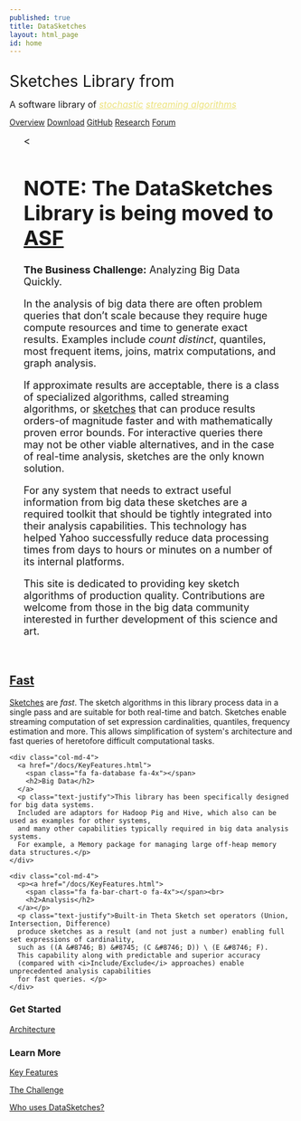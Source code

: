 ```yaml
---
published: true
title: DataSketches
layout: html_page
id: home
---
```

<!-- Start index.md -->
<link rel="stylesheet" type="text/css" href="css/index.css">
<link rel="stylesheet" type="text/css" href="css/header.css">

<main class="ds-masthead">
  <div class="container">
  <div class="row">
    <div class="col-md-8 col-md-offset-2 text-center">
      <span class="ds-bootlogo"></span>
      <p class="lead" style="font-size: 28px; margin-bottom: 10px">Sketches Library from <span class="y-bootlogo"></span></p>
      <p class="lead" style="font-size: 16px; line-height: 1.0; margin-bottom: 15px">A software library of 
        <a href="https://en.wikipedia.org/wiki/Stochastic" style="color: #EDE379"><i>stochastic</i></a> 
        <a href="https://en.wikipedia.org/wiki/Streaming_algorithm" style="color: #EDE379"><i>streaming algorithms</i></a></p>
      <!--<p class="lead" style="font-size: 16px; line-height: 1.0; margin-bottom: 15px"><i>"Excellence in theoretically informed algorithm engineering" -- Graham Cormode</i></p> -->
      <p>
        <a class="btn btn-lg btn-outline-inverse" href="overview.html"><span class="fa fa-info-circle"></span> Overview</a>
        <a class="btn btn-lg btn-outline-inverse" href="/docs/downloads.html"><span class="fa fa-download"></span> Download</a>
        <a class="btn btn-lg btn-outline-inverse" href="https://github.com/datasketches"><span class="fa fa-github"></span> GitHub</a>
        <a class="btn btn-lg btn-outline-inverse" href="/docs/Research.html"><span class="fa fa-paper-plane"></span> Research</a>
        <a class="btn btn-lg btn-outline-inverse" href="https://groups.google.com/forum/#!forum/sketches-user"><span class="fa fa-comment"></span> Forum</a>
      </p>
    </div>
  </div>
  </div>
</main>

<div class="container">
  <div class="row">
    <div class="text-justify" style="font-size: 18px; padding-left: 25px; padding-right: 25px">
<<h1>NOTE: The DataSketches Library is being moved to <a href="https://github.com/apache/incubator-datasketches/blob/master/README.md">ASF</a></h1>
<p><b>The Business Challenge:</b> Analyzing Big Data Quickly.</p>
<p>In the analysis of big data there are often problem queries that don’t scale because they require huge compute resources and time to generate exact results. Examples include <i>count distinct</i>, quantiles, most frequent items, joins, matrix computations, and graph analysis.</p>

<p>If approximate results are acceptable, there is a class of specialized algorithms, called streaming algorithms, or <a href="/docs/SketchOrigins.html">sketches</a> that can produce results orders-of magnitude faster and with mathematically proven error bounds. For interactive queries there may not be other viable alternatives, and in the case of real-time analysis, sketches are the only known solution.</p>

<p>For any system that needs to extract useful information from big data these sketches are a required toolkit that should be tightly integrated into their analysis capabilities. This technology has helped Yahoo successfully reduce data processing times from days to hours or minutes on a number of its internal platforms.</p>

<p>This site is dedicated to providing key sketch algorithms of production quality. Contributions are welcome from those in the big data community interested in further development of this science and art.</p>
    </div>
  </div>
  <div class="row text-center main-marketing">
    <div class="col-md-4">
      <p><a href="/docs/KeyFeatures.html">
        <span class="fa fa-fighter-jet fa-4x"></span><br>
        <h2>Fast</h2>
      </a></p>
      <p class="text-justify"><a href="/docs/SketchOrigins.html">Sketches</a> are <i>fast</i>. 
      The sketch algorithms in this library process data in a single pass and are suitable for 
      both real-time and batch. 
      Sketches enable streaming computation of set expression cardinalities, quantiles, frequency estimation and more. 
      This allows simplification of system's architecture and fast queries of heretofore difficult computational tasks.</p>
    </div>

    <div class="col-md-4">
      <a href="/docs/KeyFeatures.html">
        <span class="fa fa-database fa-4x"></span>
        <h2>Big Data</h2>
      </a>
      <p class="text-justify">This library has been specifically designed for big data systems. 
      Included are adaptors for Hadoop Pig and Hive, which also can be used as examples for other systems, 
      and many other capabilities typically required in big data analysis systems. 
      For example, a Memory package for managing large off-heap memory data structures.</p>
    </div>

    <div class="col-md-4">
      <p><a href="/docs/KeyFeatures.html">
        <span class="fa fa-bar-chart-o fa-4x"></span><br>
        <h2>Analysis</h2>
      </a></p>
      <p class="text-justify">Built-in Theta Sketch set operators (Union, Intersection, Difference) 
      produce sketches as a result (and not just a number) enabling full set expressions of cardinality, 
      such as ((A &#8746; B) &#8745; (C &#8746; D)) \ (E &#8746; F). 
      This capability along with predictable and superior accuracy 
      (compared with <i>Include/Exclude</i> approaches) enable unprecedented analysis capabilities 
      for fast queries. </p>
    </div>
  </div>
</div>

<div class="ds-panel">
  <div class="container">
    <div class="row-fluid text-center">
      <div class="col-sm-4 col-sm-offset-2">
        <h3>Get Started</h3>
        <p><a href="/docs/Architecture.html">Architecture</a></p> <!-- add {{site.stable_version}} -->
        <!-- <p><a href="/docs/tutorials.html">Tutorials</a></p>  add {{site.stable_version}} -->
        <!-- ><p style="color:rgba(177,186,198,0.7)">Latest Stable Release</p> add {{site.stable_version}} -->
      </div>
      <div class="col-sm-4">
        <h3>Learn More</h3>
        <p><a href="/docs/KeyFeatures.html">Key Features</a></p>
        <p><a href="/docs/TheChallenge.html">The Challenge</a></p>
        <p><a href="/docs/WhoUses.html">Who uses DataSketches?</a></p>
      </div>
    </div>
  </div>
</div>
<!-- End index.md -->